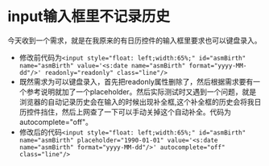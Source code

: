# input输入框里不记录历史  
今天收到一个需求，就是在我原来的有日历控件的输入框里要求也可以键盘录入。  
* 修改前代码为`<input style="float: left;width:65%;" id="asmBirth" name="asmBirth" value='<s:date name="asmBirth" format="yyyy-MM-dd"/>' readonly="readonly" class="line"/>`  
* 既然需求为可以键盘录入，首先把readonly属性删除了，然后根据需求要有一个参考说明就加了一个placeholder。然后实际测试时又遇到一个问题，就是浏览器的自动记录历史会在输入的时候出现补全框,这个补全框的历史会将我日历控件挡住，然后上网查了一下可以手动关掉这个自动补全。代码为autocomplete="off"。  
* 修改后的代码`<input style="float: left;width:65%;" id="asmBirth" name="asmBirth" placeholder="1990-01-01" value='<s:date name="asmBirth" format="yyyy-MM-dd"/>' autocomplete="off" class="line"/>`
